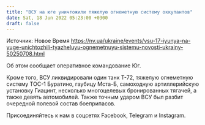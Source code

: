 ```yaml
---
title: "ВСУ на юге уничтожили тяжелую огнеметную систему оккупантов"
date: Sat, 18 Jun 2022 05:23:00 +0300
draft: false
---
```

Источник: Новое Время https://nv.ua/ukraine/events/vsu-17-iyunya-na-yuge-unichtozhili-tyazheluyu-ognemetnuyu-sistemu-novosti-ukrainy-50250708.html


Об этом сообщает оперативное командование Юг.

Кроме того, ВСУ ликвидировали один танк Т-72, тяжелую огнеметную систему ТОС-1 Буратино, гаубицу Мста-Б, самоходную артиллерийскую установку Гиацинт, несколько многоцелевых бронированных тягачей, а также девять автомобилей. Также точным ударом ВСУ был разбит очередной полевой состав боеприпасов.

Присоединяйтесь к нам в соцсетях Facebook, Telegram и Instagram.
